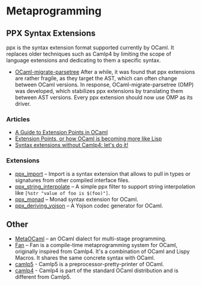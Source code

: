 # Metaprogramming

## PPX Syntax Extensions

ppx is the syntax extension format supported currently by OCaml. It replaces older techniques such as Camlp4 by limiting the scope of language extensions and dedicating to them a specific syntax.

* [OCaml-migrate-parsetree](https://github.com/ocaml-ppx/ocaml-migrate-parsetree)  After a while, it was found that ppx extensions are rather fragile, as they target the AST, which can often change between OCaml versions. In response, OCaml-migrate-parsetree (OMP) was developed, which stabilizes ppx extensions by translating them between AST versions. Every ppx extension should now use OMP as its driver.

### Articles

* [A Guide to Extension Points in OCaml](http://whitequark.org/blog/2014/04/16/a-guide-to-extension-points-in-ocaml/)
* [Extension Points, or how OCaml is becoming more like Lisp](https://blogs.janestreet.com/extension-points-or-how-ocaml-is-becoming-more-like-lisp)
* [Syntax extensions without Camlp4: let's do it!](http://www.lexifi.com/blog/syntax-extensions-without-camlp4-lets-do-it)

### Extensions

* [ppx_import](https://github.com/whitequark/ppx_import)  – Import is a syntax extension that allows to pull in types or signatures from other compiled interface files.
* [ppx_string_interpolate](https://github.com/sheijk/ppx_string_interpolate)  – A simple ppx filter to support string interpolation like `[%str "value of foo is $(foo)"]`.
* [ppx_monad](https://github.com/rizo/ppx_monad)  – Monad syntax extension for OCaml.
* [ppx_deriving_yojson](https://github.com/whitequark/ppx_deriving_yojson)  – A Yojson codec generator for OCaml.

## Other

* [MetaOCaml](http://okmij.org/ftp/ML/MetaOCaml.html)  – an OCaml dialect for multi-stage programming.
* [Fan](http://thinkinginmeta.com/Fan)  – Fan is a compile-time metaprogramming system for OCaml, originally inspired from Camlp4. It's a combination of OCaml and Lispy Macros. It shares the same concrete syntax with OCaml.
* [camlp5](http://camlp5.gforge.inria.fr/)  - Camlp5 is a preprocessor-pretty-printer of OCaml.
* [camlp4](http://caml.inria.fr/pub/docs/manual-camlp4/manual002.html)  - Camlp4 is part of the standard OCaml distribution and is different from Camlp5.
